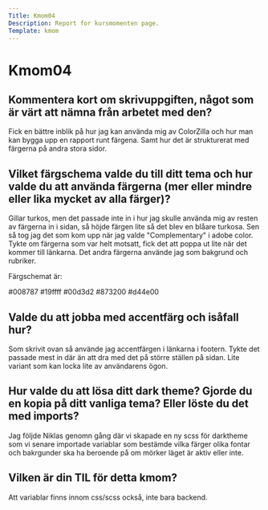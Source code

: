 ```yaml
---
Title: Kmom04
Description: Report for kursmomenten page.
Template: kmom
---
```


Kmom04
==================
## Kommentera kort om skrivuppgiften, något som är värt att nämna från arbetet med den?
Fick en bättre inblik på hur jag kan använda mig av ColorZilla och hur man kan bygga upp en rapport runt färgena. Samt hur det är strukturerat med färgerna på andra stora sidor.

## Vilket färgschema valde du till ditt tema och hur valde du att använda färgerna (mer eller mindre eller lika mycket av alla färger)?
Gillar turkos, men det passade inte in i hur jag skulle använda mig av resten av färgerna in i sidan, så höjde färgen lite så det blev en blåare turkosa. Sen så tog jag det som kom upp när jag valde "Complementary" i adobe color. Tykte om färgerna som var helt motsatt, fick det att poppa ut lite när det kommer till länkarna. Det andra färgerna använde jag som bakgrund och rubriker.

Färgschemat är:

#008787
#19ffff
#00d3d2
#873200
#d44e00
## Valde du att jobba med accentfärg och isåfall hur?
Som skrivit ovan så använde jag accentfärgen i länkarna i footern. Tykte det passade mest in där än att dra med det på större ställen på sidan. Lite variant som kan locka lite av användarens ögon.

## Hur valde du att lösa ditt dark theme? Gjorde du en kopia på ditt vanliga tema? Eller löste du det med imports?
Jag följde Niklas genomn gång där vi skapade en ny scss för darktheme som vi senare importade variablar som bestämde vilka färger olika fontar och bakrgunder ska ha beroende på om mörker läget är aktiv eller inte.

## Vilken är din TIL för detta kmom?
Att variablar finns innom css/scss också, inte bara backend.
